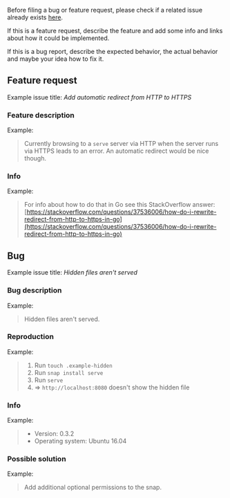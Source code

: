 Before filing a bug or feature request, please check if a related issue already exists [here](https://github.com/philippgille/serve/issues).

If this is a feature request, describe the feature and add some info and links about how it could be implemented.

If this is a bug report, describe the expected behavior, the actual behavior and maybe your idea how to fix it.

Feature request
---------------

Example issue title: *Add automatic redirect from HTTP to HTTPS*

### Feature description

Example:
> Currently browsing to a `serve` server via HTTP when the server runs via HTTPS leads to an error. An automatic redirect would be nice though.

### Info

Example:
> For info about how to do that in Go see this StackOverflow answer: [https://stackoverflow.com/questions/37536006/how-do-i-rewrite-redirect-from-http-to-https-in-go](https://stackoverflow.com/questions/37536006/how-do-i-rewrite-redirect-from-http-to-https-in-go)

Bug
---

Example issue title: *Hidden files aren't served*

### Bug description

Example:
> Hidden files aren't served.


### Reproduction

Example:
> 1. Run `touch .example-hidden`
> 1. Run `snap install serve`
> 2. Run `serve`
> 3. => `http://localhost:8080` doesn't show the hidden file

### Info

Example:
> - Version: 0.3.2
> - Operating system: Ubuntu 16.04

### Possible solution

Example:
> Add additional optional permissions to the snap.
